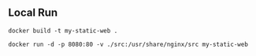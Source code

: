 
## Local Run
```docker build -t my-static-web .```

```docker run -d -p 8080:80 -v ./src:/usr/share/nginx/src my-static-web```